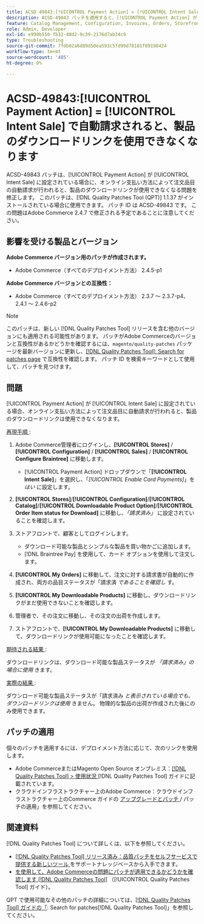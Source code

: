 ```yaml
---
title: ACSD 49843:[!UICONTROL Payment Action] = [!UICONTROL Intent Sale] で自動請求後、製品のダウンロードリンクを使用できません
description: ACSD-49843 パッチを適用すると、[!UICONTROL Payment Action] が [!UICONTROL Intent Sale] に設定されている場合に、オンライン支払い方法によって注文された商品が自動請求された後に商品のダウンロードリンクが使用できなくなるAdobe Commerceの問題を修正できます。
feature: Catalog Management, Configuration, Invoices, Orders, Storefront
role: Admin, Developer
exl-id: e990b550-fb32-48d2-9c39-2176d7ab34c9
type: Troubleshooting
source-git-commit: 7fdb02a6d89d50ea593c5fd99d78101f89198424
workflow-type: tm+mt
source-wordcount: '485'
ht-degree: 0%

---
```


# ACSD-49843:[!UICONTROL Payment Action] = [!UICONTROL Intent Sale] で自動請求されると、製品のダウンロードリンクを使用できなくなります

ACSD-49843 パッチは、[!UICONTROL Payment Action] が [!UICONTROL Intent Sale] に設定されている場合に、オンライン支払い方法によって注文品目の自動請求が行われると、製品のダウンロードリンクが使用できなくなる問題を修正します。 このパッチは、[!DNL Quality Patches Tool (QPT)] 1.1.37 がインストールされている場合に使用できます。 パッチ ID は ACSD-49843 です。 この問題はAdobe Commerce 2.4.7 で修正される予定であることに注意してください。

## 影響を受ける製品とバージョン

**Adobe Commerce バージョン用のパッチが作成されます。**

* Adobe Commerce（すべてのデプロイメント方法） 2.4.5-p1

**Adobe Commerce バージョンとの互換性：**

* Adobe Commerce（すべてのデプロイメント方法） 2.3.7 ～ 2.3.7-p4、2.4.1 ～ 2.4.6-p2

>[!NOTE]
>
>このパッチは、新しい [!DNL Quality Patches Tool] リリースを含む他のバージョンにも適用される可能性があります。 パッチがAdobe Commerceのバージョンと互換性があるかどうかを確認するには、`magento/quality-patches` パッケージを最新バージョンに更新し、[[!DNL Quality Patches Tool]: Search for patches page](https://experienceleague.adobe.com/tools/commerce-quality-patches/index.html?lang=ja) で互換性を確認します。 パッチ ID を検索キーワードとして使用して、パッチを見つけます。

## 問題

[!UICONTROL Payment Action] が [!UICONTROL Intent Sale] に設定されている場合、オンライン支払い方法によって注文品目に自動請求が行われると、製品のダウンロードリンクは使用できなくなります。

<u> 再現手順 </u>:

1. Adobe Commerce管理者にログインし、**[!UICONTROL Stores]** / **[!UICONTROL Configuration]** / **[!UICONTROL Sales]** / **[!UICONTROL Configure Braintree]** に移動します。

   * [!UICONTROL Payment Action] ドロップダウンで「**[!UICONTROL Intent Sale]**」を選択し、「*[!UICONTROL Enable Card Payments]*」を *はい* に設定します。

1. **[!UICONTROL Stores]**/**[!UICONTROL Configuration]**/**[!UICONTROL Catalog]**/**[!UICONTROL Downloadable Product Option]**/**[!UICONTROL Order Item status for Download]** に移動し、*「請求済み」* に設定されていることを確認します。
1. ストアフロントで、顧客としてログインします。

   * ダウンロード可能な製品とシンプルな製品を買い物かごに追加します。
   * [!DNL Braintree Pay] を使用して、カード オプションを使用して注文します。

1. **[!UICONTROL My Orders]** に移動して、注文に対する請求書が自動的に作成され、両方の品目ステータスが「請求済 *であることを確認し* す。
1. **[!UICONTROL My Downloadable Products]** に移動し、ダウンロードリンクがまだ使用できないことを確認します。
1. 管理者で、その注文に移動し、その注文の出荷を作成します。
1. ストアフロントで、**[!UICONTROL My Downloadable Products]** に移動して、ダウンロードリンクが使用可能になったことを確認します。

<u> 期待される結果 </u>:

ダウンロードリンクは、ダウンロード可能な製品ステータスが *「請求済み」の場合に使用* きます。

<u> 実際の結果 </u>:

ダウンロード可能な製品ステータスが「請求済み *と表示されている場合でも、ダウンロードリンクは使用* きません。 物理的な製品の出荷が作成された後にのみ使用できます。

## パッチの適用

個々のパッチを適用するには、デプロイメント方法に応じて、次のリンクを使用します。

* Adobe CommerceまたはMagento Open Source オンプレミス：[[!DNL Quality Patches Tool] > 使用状況 ](/help/tools/quality-patches-tool/usage.md) [!DNL Quality Patches Tool] ガイドに記載されています。
* クラウドインフラストラクチャー上のAdobe Commerce：クラウドインフラストラクチャー上のCommerce ガイドの [ アップグレードとパッチ ](https://experienceleague.adobe.com/docs/commerce-cloud-service/user-guide/develop/upgrade/apply-patches.html?lang=ja)/ パッチの適用」を参照してください。

## 関連資料

[!DNL Quality Patches Tool] について詳しくは、以下を参照してください。

* [[!DNL Quality Patches Tool]  リリース済み：品質パッチをセルフサービスで提供する新しいツール ](https://experienceleague.adobe.com/ja/docs/commerce-operations/tools/quality-patches-tool/quality-patches-tool-to-self-serve-quality-patches) をサポートナレッジベースから入手できます。
* [ を使用して、Adobe Commerceの問題にパッチが適用できるかどうかを確認します  [!DNL Quality Patches Tool]](/help/tools/quality-patches-tool/patches-available-in-qpt/check-patch-for-magento-issue-with-magento-quality-patches.md) （[!UICONTROL Quality Patches Tool] ガイド）。


QPT で使用可能なその他のパッチの詳細については、[[!DNL Quality Patches Tool] ガイドの「](https://experienceleague.adobe.com/tools/commerce-quality-patches/index.html?lang=ja): Search for patches[!DNL Quality Patches Tool]」を参照してください。
